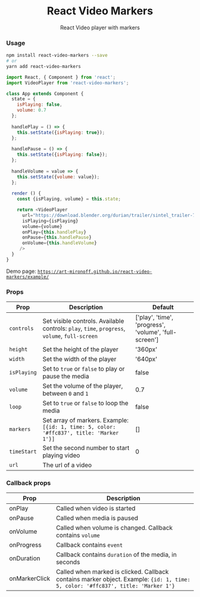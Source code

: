 <h1 align='center'>
  React Video Markers
</h1>

<p align='center'>
  React Video player with markers
</p>

### Usage

```bash
npm install react-video-markers --save
# or
yarn add react-video-markers
```

```js
import React, { Component } from 'react';
import VideoPlayer from 'react-video-markers';

class App extends Component {
  state = {
    isPlaying: false,
    volume: 0.7
  };
  
  handlePlay = () => {
    this.setState({isPlaying: true});
  };
  
  handlePause = () => {
    this.setState({isPlaying: false});
  };
  
  handleVolume = value => {
    this.setState({volume: value});
  };
  
  render () {
    const {isPlaying, volume} = this.state;

    return <VideoPlayer
      url="https://download.blender.org/durian/trailer/sintel_trailer-720p.mp4"
      isPlaying={isPlaying}
      volume={volume}
      onPlay={this.handlePlay}
      onPause={this.handlePause}
      onVolume={this.handleVolume}
     />
  }
}
```

Demo page: [`https://art-mironoff.github.io/react-video-markers/example/`](https://art-mironoff.github.io/react-video-markers/example/)

### Props

Prop | Description | Default
---- | ----------- | -------
`controls` | Set visible controls. Available controls: `play`, `time`, `progress`, `volume`, `full-screen` | ['play', 'time', 'progress', 'volume', 'full-screen']
`height` | Set the height of the player | '360px'
`width` | Set the width of the player | '640px'
`isPlaying` | Set to `true` or `false` to play or pause the media | false
`volume` | Set the volume of the player, between `0` and `1` | 0.7
`loop` | Set to `true` or `false` to loop the media | false
`markers` | Set array of markers. Example: `[{id: 1, time: 5, color: '#ffc837', title: 'Marker 1'}]` | []
`timeStart` | Set the second number to start playing video | 0 
`url` | The url of a video | 

### Callback props

Prop | Description 
---- | -----------
onPlay | Called when video is started
onPause | Called when media is paused
onVolume | Called when volume is changed. Callback contains `volume`
onProgress | Callback contains `event`
onDuration | Callback contains `duration` of the media, in seconds
onMarkerClick | Called when marked is clicked. Callback contains marker object. Example: `{id: 1, time: 5, color: '#ffc837', title: 'Marker 1'}`
